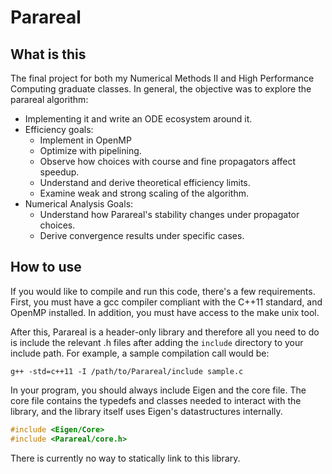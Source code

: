 # Parareal

## What is this

The final project for both my Numerical Methods II and High Performance
Computing graduate classes. In general, the objective was to explore the
parareal algorithm: 

- Implementing it and write an ODE ecosystem around it.
- Efficiency goals:
    - Implement in OpenMP
    - Optimize with pipelining.
    - Observe how choices with course and fine propagators affect speedup.
    - Understand and derive theoretical efficiency limits.
    - Examine weak and strong scaling of the algorithm.
- Numerical Analysis Goals:
    - Understand how Parareal's stability changes under propagator choices.
    - Derive convergence results under specific cases.

## How to use

If you would like to compile and run this code, there's a few requirements.
First, you must have a gcc compiler compliant with the C++11 standard, and
OpenMP installed. In addition, you must have access to the make unix tool. 

After this, Parareal is a header-only library and therefore all you need to do
is include the relevant .h files after adding the `include` directory to your
include path. For example, a sample compilation call would be:

```
g++ -std=c++11 -I /path/to/Parareal/include sample.c
```

In your program, you should always include Eigen and the core file. The core
file contains the typedefs and classes needed to interact with the library, and
the library itself uses Eigen's datastructures internally.

```c
#include <Eigen/Core>
#include <Parareal/core.h>
```

There is currently no way to statically link to this library.
